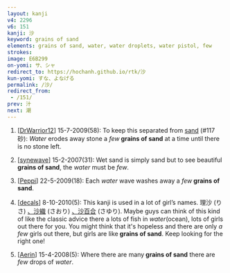 ```yaml
---
layout: kanji
v4: 2296
v6: 151
kanji: 沙
keyword: grains of sand
elements: grains of sand, water, water droplets, water pistol, few
strokes: 
image: E6B299
on-yomi: サ、シャ
redirect_to: https://hochanh.github.io/rtk/沙
kun-yomi: すな、よなげる
permalink: /沙/
redirect_from:
 - /151/
prev: 汁
next: 潮
---
```


1) [<a href="http://kanji.koohii.com/profile/DrWarrior12">DrWarrior12</a>] 15-7-2009(58): To keep this separated from <a href="../v4/117.html">sand</a> (#117 砂): <em>Water</em> erodes away stone a <em>few</em><strong> grains of sand</strong> at a time until there is no stone left.

2) [<a href="http://kanji.koohii.com/profile/synewave">synewave</a>] 15-2-2007(31): Wet sand is simply sand but to see beautiful<strong> grains of sand</strong>, the <em>water</em> must be <em>few</em>.

3) [<a href="http://kanji.koohii.com/profile/Peppi">Peppi</a>] 22-5-2009(18): Each <em>water</em> wave washes away a <em>few</em><strong> grains of sand</strong>.

4) [<a href="http://kanji.koohii.com/profile/decals">decals</a>] 8-10-2010(5): This kanji is used in a lot of girl’s names. 理沙 (りさ) <a href="midori://search?text=、沙織">、沙織</a> (さおり) <a href="midori://search?text=、沙百合">、沙百合</a> (さゆり). Maybe guys can think of this kind of like the classic advice there a lots of fish in <em>water</em>(ocean), lots of girls out there for you. You might think that it&#039;s hopeless and there are only <em>a few</em> girls out there, but girls are like<strong> grains of sand</strong>. Keep looking for the right one!

5) [<a href="http://kanji.koohii.com/profile/Aerin">Aerin</a>] 15-4-2008(5): Where there are many<strong> grains of sand</strong> there are <em>few</em> drops of <em>water</em>.

